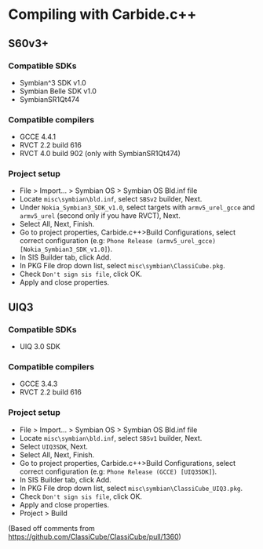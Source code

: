 # Compiling with Carbide.c++

## S60v3+

### Compatible SDKs
- Symbian^3 SDK v1.0
- Symbian Belle SDK v1.0
- SymbianSR1Qt474

### Compatible compilers
- GCCE 4.4.1
- RVCT 2.2 build 616
- RVCT 4.0 build 902 (only with SymbianSR1Qt474)

### Project setup
- File > Import... > Symbian OS > Symbian OS Bld.inf file
- Locate `misc\symbian\bld.inf`, select `SBSv2` builder, Next.
- Under `Nokia_Symbian3_SDK_v1.0`, select targets with `armv5_urel_gcce` and `armv5_urel` (second only if you have RVCT), Next.
- Select All, Next, Finish.
- Go to project properties, Carbide.c++>Build Configurations, select correct configuration
(e.g: `Phone Release (armv5_urel_gcce) [Nokia_Symbian3_SDK_v1.0]`).
- In SIS Builder tab, click Add.
- In PKG File drop down list, select `misc\symbian\ClassiCube.pkg`.
- Check `Don't sign sis file`, click OK.
- Apply and close properties.

## UIQ3

### Compatible SDKs
- UIQ 3.0 SDK

### Compatible compilers
- GCCE 3.4.3
- RVCT 2.2 build 616

### Project setup
- File > Import... > Symbian OS > Symbian OS Bld.inf file
- Locate `misc\symbian\bld.inf`, select `SBSv1` builder, Next.
- Select `UIQ3SDK`, Next.
- Select All, Next, Finish.
- Go to project properties, Carbide.c++>Build Configurations, select correct configuration
(e.g: `Phone Release (GCCE) [UIQ3SDK]`).
- In SIS Builder tab, click Add.
- In PKG File drop down list, select `misc\symbian\ClassiCube_UIQ3.pkg`.
- Check `Don't sign sis file`, click OK.
- Apply and close properties.
- Project > Build

(Based off comments from https://github.com/ClassiCube/ClassiCube/pull/1360)